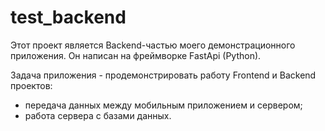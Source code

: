# test_backend

Этот проект является Backend-частью моего демонстрационного приложения. Он написан на фреймворке FastApi (Python).

Задача приложения - продемонстрировать работу Frontend и Backend проектов:
 - передача данных между мобильным приложением и сервером;
 - работа сервера с базами данных.
